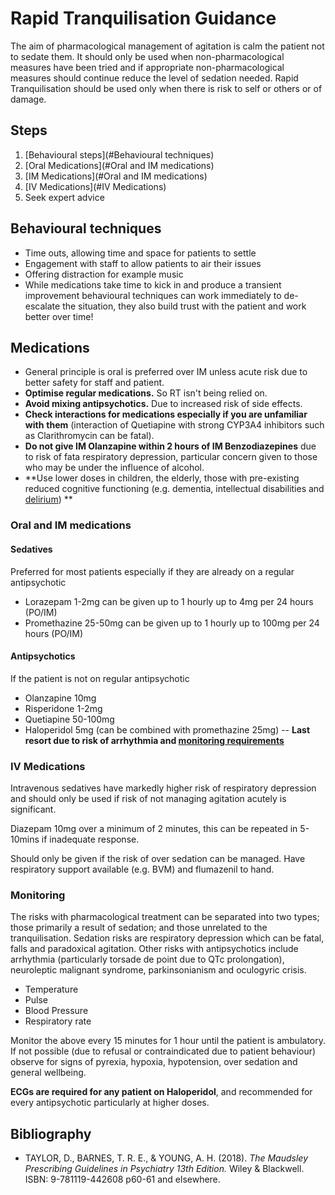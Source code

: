 Rapid Tranquilisation Guidance
==============================

The aim of pharmacological management of agitation is calm the patient not to sedate them. It should only be used when non-pharmacological measures have been tried and if appropriate non-pharmacological measures should continue reduce the level of sedation needed. Rapid Tranquilisation should be used only when there is risk to self or others or of damage.

Steps
-----

1.  [Behavioural steps](#Behavioural techniques)
2.  [Oral Medications](#Oral and IM medications)
3.  [IM Medications](#Oral and IM medications)
4.  [IV Medications](#IV Medications)
5.  Seek expert advice

Behavioural techniques
----------------------

-   Time outs, allowing time and space for patients to settle
-   Engagement with staff to allow patients to air their issues
-   Offering distraction for example music
-   While medications take time to kick in and produce a transient improvement behavioural techniques can work immediately to de-escalate the situation, they also build trust with the patient and work better over time!

Medications
-----------

-   General principle is oral is preferred over IM unless acute risk due to better safety for staff and patient.
-   **Optimise regular medications.** So RT isn't being relied on.
-   **Avoid mixing antipsychotics.** Due to increased risk of side effects.
-   **Check interactions for medications especially if you are unfamiliar with** **them** (interaction of Quetiapine with strong CYP3A4 inhibitors such as Clarithromycin can be fatal).
-   **Do not give IM Olanzapine within 2 hours of IM Benzodiazepines** due to risk of fata respiratory depression, particular concern given to those who may be under the influence of alcohol.
-   **Use lower doses in children, the elderly, those with pre-existing reduced cognitive functioning (e.g. dementia, intellectual disabilities and [delirium](delirium.md)) **

### Oral and IM medications

#### Sedatives

Preferred for most patients especially if they are already on a regular antipsychotic

-   Lorazepam 1-2mg can be given up to 1 hourly up to 4mg per 24 hours (PO/IM)
-   Promethazine 25-50mg can be given up to 1 hourly up to 100mg per 24 hours (PO/IM)

#### Antipsychotics

If the patient is not on regular antipsychotic

-   Olanzapine 10mg
-   Risperidone 1-2mg
-   Quetiapine 50-100mg
-   Haloperidol 5mg (can be combined with promethazine 25mg) -- **Last resort due to risk of arrhythmia and [monitoring requirements](#Monitoring)**

### IV Medications

Intravenous sedatives have markedly higher risk of respiratory depression and should only be used if risk of not managing agitation acutely is significant.

Diazepam 10mg over a minimum of 2 minutes, this can be repeated in 5-10mins if inadequate response.

Should only be given if the risk of over sedation can be managed. Have
respiratory support available (e.g. BVM) and flumazenil to hand.

### Monitoring

The risks with pharmacological treatment can be separated into two types; those primarily a result of sedation; and those unrelated to the tranquilisation. Sedation risks are respiratory depression which can be fatal, falls and paradoxical agitation. Other risks with antipsychotics include arrhythmia (particularly torsade de point due to QTc prolongation), neuroleptic malignant syndrome, parkinsonianism and oculogyric crisis.

-   Temperature
-   Pulse
-   Blood Pressure
-   Respiratory rate

Monitor the above every 15 minutes for 1 hour until the patient is ambulatory. If not possible (due to refusal or contraindicated due to patient behaviour) observe for signs of pyrexia, hypoxia, hypotension, over sedation and general wellbeing.

**ECGs are required for any patient on Haloperidol**, and recommended for every antipsychotic particularly at higher doses.

Bibliography
------------

-   TAYLOR, D., BARNES, T. R. E., & YOUNG, A. H. (2018). *The Maudsley Prescribing Guidelines in Psychiatry 13th Edition.* Wiley & Blackwell. ISBN: 9-781119-442608 p60-61 and elsewhere.

